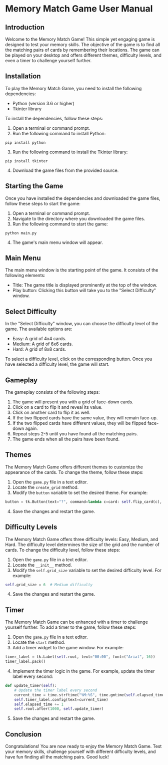 # Memory Match Game User Manual

## Introduction

Welcome to the Memory Match Game! This simple yet engaging game is designed to test your memory skills. The objective of the game is to find all the matching pairs of cards by remembering their locations. The game can be played on your desktop and offers different themes, difficulty levels, and even a timer to challenge yourself further.

## Installation

To play the Memory Match Game, you need to install the following dependencies:

- Python (version 3.6 or higher)
- Tkinter library

To install the dependencies, follow these steps:

1. Open a terminal or command prompt.
2. Run the following command to install Python:

```
pip install python
```

3. Run the following command to install the Tkinter library:

```
pip install tkinter
```

4. Download the game files from the provided source.

## Starting the Game

Once you have installed the dependencies and downloaded the game files, follow these steps to start the game:

1. Open a terminal or command prompt.
2. Navigate to the directory where you downloaded the game files.
3. Run the following command to start the game:

```
python main.py
```

4. The game's main menu window will appear.

## Main Menu

The main menu window is the starting point of the game. It consists of the following elements:

- Title: The game title is displayed prominently at the top of the window.
- Play button: Clicking this button will take you to the "Select Difficulty" window.

## Select Difficulty

In the "Select Difficulty" window, you can choose the difficulty level of the game. The available options are:

- Easy: A grid of 4x4 cards.
- Medium: A grid of 6x6 cards.
- Hard: A grid of 8x8 cards.

To select a difficulty level, click on the corresponding button. Once you have selected a difficulty level, the game will start.

## Gameplay

The gameplay consists of the following steps:

1. The game will present you with a grid of face-down cards.
2. Click on a card to flip it and reveal its value.
3. Click on another card to flip it as well.
4. If the two flipped cards have the same value, they will remain face-up.
5. If the two flipped cards have different values, they will be flipped face-down again.
6. Repeat steps 2-5 until you have found all the matching pairs.
7. The game ends when all the pairs have been found.

## Themes

The Memory Match Game offers different themes to customize the appearance of the cards. To change the theme, follow these steps:

1. Open the `game.py` file in a text editor.
2. Locate the `create_grid` method.
3. Modify the `button` variable to set the desired theme. For example:

```python
button = tk.Button(text="?", command=lambda c=card: self.flip_card(c), bg="blue", fg="white")
```

4. Save the changes and restart the game.

## Difficulty Levels

The Memory Match Game offers three difficulty levels: Easy, Medium, and Hard. The difficulty level determines the size of the grid and the number of cards. To change the difficulty level, follow these steps:

1. Open the `game.py` file in a text editor.
2. Locate the `__init__` method.
3. Modify the `self.grid_size` variable to set the desired difficulty level. For example:

```python
self.grid_size = 6  # Medium difficulty
```

4. Save the changes and restart the game.

## Timer

The Memory Match Game can be enhanced with a timer to challenge yourself further. To add a timer to the game, follow these steps:

1. Open the `game.py` file in a text editor.
2. Locate the `start` method.
3. Add a timer widget to the game window. For example:

```python
timer_label = tk.Label(self.root, text="00:00", font=("Arial", 16))
timer_label.pack()
```

4. Implement the timer logic in the game. For example, update the timer label every second:

```python
def update_timer(self):
    # Update the timer label every second
    current_time = time.strftime("%M:%S", time.gmtime(self.elapsed_time))
    self.timer_label.config(text=current_time)
    self.elapsed_time += 1
    self.root.after(1000, self.update_timer)
```

5. Save the changes and restart the game.

## Conclusion

Congratulations! You are now ready to enjoy the Memory Match Game. Test your memory skills, challenge yourself with different difficulty levels, and have fun finding all the matching pairs. Good luck!